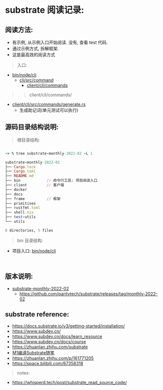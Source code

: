 # substrate 阅读记录:

## 阅读方法:

- 有示例, 从示例入口开始阅读. 没有, 查看 test 代码.
- 通过示例方式, 拆解框架.
- 这是最高效的阅读方式

> 入口:

- [bin/node/cli](./substrate-monthly-2022-02/bin/node/cli/bin/main.rs)
    - [cli/src/command](./substrate-monthly-2022-02/bin/node/cli/src/command.rs)
        - [client/cli/commands](./substrate-monthly-2022-02/client/cli/src/commands)

>> client/cli/commands/

- [client/cli/src/commands/generate.rs](./substrate-monthly-2022-02/client/cli/src/commands/generate.rs)
    - 生成助记词(单元测试可以执行)



## 源码目录结构说明:

> 根目录结构:

```ruby 

-> % tree substrate-monthly-2022-02 -L 1

substrate-monthly-2022-02
├── Cargo.lock
├── Cargo.toml
├── README.md
├── bin            // 命令行工具: 项目阅读入口
├── client         // 客户端
├── docker
├── docs
├── frame          // 框架
├── primitives
├── rustfmt.toml
├── shell.nix
├── test-utils
└── utils

8 directories, 5 files


```

> bin 目录结构:

- 项目入口: [bin/node/cli](./substrate-monthly-2022-02/bin/node/cli/bin/main.rs)

```ruby 



``` 

## 版本说明:

- [substrate-monthly-2022-02](substrate-monthly-2022-02)
    - https://github.com/paritytech/substrate/releases/tag/monthly-2022-02

## substrate reference:

- https://docs.substrate.io/v3/getting-started/installation/
- https://www.subdev.cn/
- https://www.subdev.cn/docs/learn_resource
- https://www.subdev.cn/docs/course
- https://zhuanlan.zhihu.com/substrate
- [M1编译Substrate随笔](https://zhuanlan.zhihu.com/p/337224781)
- https://zhuanlan.zhihu.com/p/161771205
- https://space.bilibili.com/67358318

> notes:

- https://whisperd.tech/post/substrate_read_source_code/